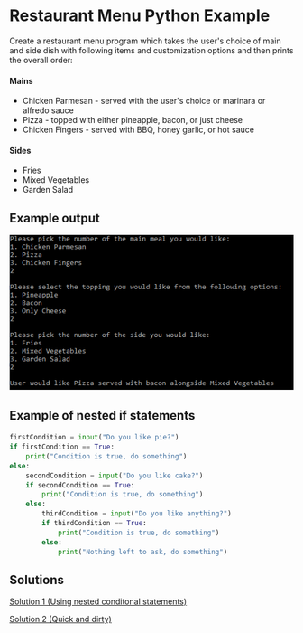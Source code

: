 # Restaurant Menu Python Example

Create a restaurant menu program which takes the user's choice of main and side dish with following items and customization options and then prints the overall order:
#### Mains
- Chicken Parmesan - served with the user's choice or marinara or alfredo sauce
- Pizza - topped with either pineapple, bacon, or just cheese
- Chicken Fingers - served with BBQ, honey garlic, or hot sauce
#### Sides
- Fries
- Mixed Vegetables
- Garden Salad

## Example output
![alt text](https://raw.githubusercontent.com/cr4shed/PythonExamples/main/RestaurantMenu/pythonExampleOutput.PNG)

## Example of nested if statements
```Python
firstCondition = input("Do you like pie?")
if firstCondition == True:
    print("Condition is true, do something")
else:
    secondCondition = input("Do you like cake?")
    if secondCondition == True:
        print("Condition is true, do something")
    else:
        thirdCondition = input("Do you like anything?")
        if thirdCondition == True:
            print("Condition is true, do something")
        else:
            print("Nothing left to ask, do something")
```

## Solutions
[Solution 1 (Using nested conditonal statements)](https://github.com/cr4shed/PythonExamples/blob/main/RestaurantMenu/Solution%201%20(Nested%20Statements))

[Solution 2 (Quick and dirty)](https://github.com/cr4shed/PythonExamples/blob/main/RestaurantMenu/Solution%202%20(Quick%20and%20Dirty))
